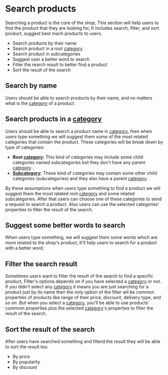 # Search products

Searching a product is the core of the shop, This section will help users to find the product that they are looking for, It includes search, filter, and sort product, suggest best mach products to users.

- Search products by their name
- Search product in a root [category](/categories.md)
- Search product in subcategories 
- Suggest user a better word to search
- Filter the rearch result to better find a product
- Sort the result of the search



## Search by name

Users should be able to search products by their name, and no matters what is the [category](/categories.md) of a product.



## Search products in a [category](/categories.md)

Users should be able to search a product name in [category](/categories.md), then when users type something we will suggest them some of the most related categories that contain the product. These categories will be break down by type of categories:

- **Root [category](/categories.md):** This kind of categories may include some child categories named subcategories but they don't have any parent [category](/categories.md) .
- **[Subcategory](/categories.md):** These kind of categories may contain some other child categories (subcategories) and they also have a parent [category](/categories.md).

By these assumptions when users type something to find a product we will suggest them the most related root [category](/categories.md) and some related subcategories. After that users can choose one of these categories to send a request to search a product. Also users can use the selected categories' properties to filter the result of the search.



## Suggest some better words to search

When users type something, we will suggest them some words which are more related to the shop's product, It'll help users to search for a product with a better word.



## Filter the search result

Sometimes users want to filter the result of the search to find a specific product, Filter's options depends on if you have selected a [category](/categories.md) or not. If you didn't select any [category](/categories.md) it means you are just searching for a product just by its name then the only option of the filter wil be common properties of products like range of their price, discount, delivery type, and so on. But when you select a [category](/categories.md), you'll be able to use products' commom properties plus the selected [category](/categories.md)'s properties to filter the result of the search.

## Sort the result of the search

After users have searched something and filterd the result they will be able to sort the result too.

- By price
- By popularity
- By discount

